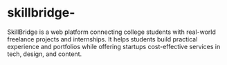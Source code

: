 # skillbridge-
SkillBridge is a web platform connecting college students with real-world freelance projects and internships. It helps students build practical experience and portfolios while offering startups cost-effective services in tech, design, and content.
